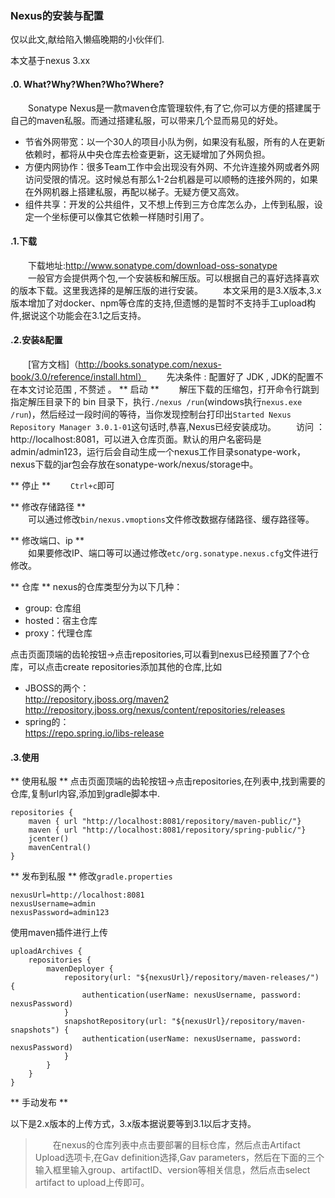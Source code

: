 ### Nexus的安装与配置

仅以此文,献给陷入懒癌晚期的小伙伴们.

本文基于nexus 3.xx

#### .0. What?Why?When?Who?Where?
　　Sonatype Nexus是一款maven仓库管理软件,有了它,你可以方便的搭建属于自己的maven私服。而通过搭建私服，可以带来几个显而易见的好处。
  - 节省外网带宽：以一个30人的项目小队为例，如果没有私服，所有的人在更新依赖时，都将从中央仓库去检查更新，这无疑增加了外网负担。
  - 方便内网协作：很多Team工作中会出现没有外网、不允许连接外网或者外网访问受限的情况。这时候总有那么1-2台机器是可以顺畅的连接外网的，如果在外网机器上搭建私服，再配以梯子。无疑方便又高效。
  - 组件共享：开发的公共组件，又不想上传到三方仓库怎么办，上传到私服，设定一个坐标便可以像其它依赖一样随时引用了。

#### .1.下载
　　下载地址:http://www.sonatype.com/download-oss-sonatype   
　　一般官方会提供两个包,一个安装板和解压版。可以根据自己的喜好选择喜欢的版本下载。这里我选择的是解压版的进行安装。
　　本文采用的是3.X版本,3.x版本增加了对docker、npm等仓库的支持,但遗憾的是暂时不支持手工upload构件,据说这个功能会在3.1之后支持。
#### .2.安装&配置
　　[官方文档]（http://books.sonatype.com/nexus-book/3.0/reference/install.html）
　　先决条件 : 配置好了 JDK , JDK的配置不在本文讨论范围 , 不赘述 。
** 启动 **
　　解压下载的压缩包，打开命令行跳到指定解压目录下的 bin 目录下，执行`./nexus /run`(windows执行`nexus.exe /run`)，然后经过一段时间的等待，当你发现控制台打印出`Started Nexus Repository Manager 3.0.1-01`这句话时,恭喜,Nexus已经安装成功。
　　访问 ： http://localhost:8081，可以进入仓库页面。默认的用户名密码是admin/admin123，运行后会自动生成一个nexus工作目录sonatype-work，nexus下载的jar包会存放在sonatype-work/nexus/storage中。
 
** 停止 **
　　`Ctrl+c`即可  
  
** 修改存储路径 **   
　　可以通过修改`bin/nexus.vmoptions`文件修改数据存储路径、缓存路径等。
   
** 修改端口、ip **   
　　如果要修改IP、端口等可以通过修改`etc/org.sonatype.nexus.cfg`文件进行修改。

** 仓库 **
nexus的仓库类型分为以下几种：

- group: 仓库组
- hosted：宿主仓库
- proxy：代理仓库
   
点击页面顶端的齿轮按钮->点击repositories,可以看到nexus已经预置了7个仓库，可以点击create repositories添加其他的仓库,比如
- JBOSS的两个：  
  http://repository.jboss.org/maven2
  http://repository.jboss.org/nexus/content/repositories/releases
- spring的：  
  https://repo.spring.io/libs-release
   
#### .3.使用

** 使用私服 **
点击页面顶端的齿轮按钮->点击repositories,在列表中,找到需要的仓库,复制url内容,添加到gradle脚本中.
```
repositories {
    maven { url "http://localhost:8081/repository/maven-public/"}
    maven { url "http://localhost:8081/repository/spring-public/"}
    jcenter()
    mavenCentral()
}
```

** 发布到私服 **
修改`gradle.properties`
```
nexusUrl=http://localhost:8081
nexusUsername=admin
nexusPassword=admin123
```
使用maven插件进行上传
```
uploadArchives {
    repositories {
        mavenDeployer {
            repository(url: "${nexusUrl}/repository/maven-releases/") {
                authentication(userName: nexusUsername, password: nexusPassword)
            }
            snapshotRepository(url: "${nexusUrl}/repository/maven-snapshots") {
                authentication(userName: nexusUsername, password: nexusPassword)
            }
        }
    }
}
```
** 手动发布 **

以下是2.x版本的上传方式，3.x版本据说要等到3.1以后才支持。

> 　　在nexus的仓库列表中点击要部署的目标仓库，然后点击Artifact Upload选项卡,在Gav definition选择,Gav parameters，然后在下面的三个输入框里输入group、artifactID、version等相关信息，然后点击select artifact to upload上传即可。